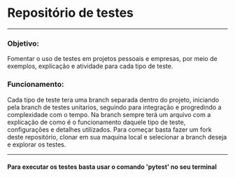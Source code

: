 # Repositório de testes

---

### Objetivo:
Fomentar o uso de testes em projetos pessoais e empresas, por meio de exemplos, explicação e atividade para cada tipo de teste.

### Funcionamento:
Cada tipo de teste tera uma branch separada dentro do projeto, iniciando pela branch de testes unitarios, seguindo para integração e progredindo a complexidade com o tempo. Na branch sempre terá um arquivo com a explicação de como é o funcionamento daquele tipo de teste, configurações e detalhes utilizados. 
Para começar basta fazer um fork deste repositório, clonar em sua maquina local e selecionar a branch deseja e explorar os testes. 

---

#### Para executar os testes basta usar o comando 'pytest' no seu terminal